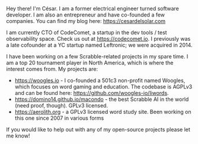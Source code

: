 <!--
**domino14/domino14** is a ✨ _special_ ✨ repository because its `README.md` (this file) appears on your GitHub profile.

Here are some ideas to get you started:

- 🔭 I’m currently working on ...
- 🌱 I’m currently learning ...
- 👯 I’m looking to collaborate on ...
- 🤔 I’m looking for help with ...
- 💬 Ask me about ...
- 📫 How to reach me: ...
- 😄 Pronouns: ...
- ⚡ Fun fact: ...
-->
Hey there! I'm César. I am a former electrical engineer turned software developer. I am also an entrepreneur and have co-founded a few companies. You can find my blog here: https://cesardelsolar.com

I am currently CTO of CodeComet, a startup in the dev tools / test observability space. Check us out at https://codecomet.io. I previously was a late cofounder at a YC startup named Leftronic; we were acquired in 2014.

I have been working on a few Scrabble-related projects in my spare time. I am a top 20 tournament player in North America, which is where the interest comes from. My projects are:

- https://woogles.io - I co-founded a 501c3 non-profit named Woogles, which focuses on word gaming and education. The codebase is AGPLv3 and can be found here: https://github.com/woogles-io/liwords.
- https://domino14.github.io/macondo - the best Scrabble AI in the world (need proof, though). GPLv3 licensed.
- https://aerolith.org - a GPLv3 licensed word study site. Been working on this one since 2007 in various forms

If you would like to help out with any of my open-source projects please let me know!
